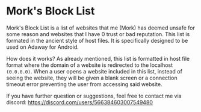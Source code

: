 # Mork's Block List

  Mork's Block List is a list of websites that me (Mork) has deemed unsafe for some reason and websites that I have 0 trust or bad reputation. This list is formated in the ancient style of host files. It is specifically designed to be used on Adaway for Android. 


How does it works?
  As already mentioned, this list is formatted in host file format where the domain of a website is redirected to the localhost `(0.0.0.0)`. When a user opens a website included in this list, instead of seeing the website, they will be given a blank screen or a connection timeout error preventing the user from accessing said website.


If you have further question or suggestions, feel free to contact me via discord:
  https://discord.com/users/566384603007549480
